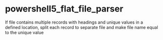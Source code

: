 # powershell5_flat_file_parser
If file contains multiple records with headings and unique values in a defined location, split each record to separate file and make file name equal to the unique value
